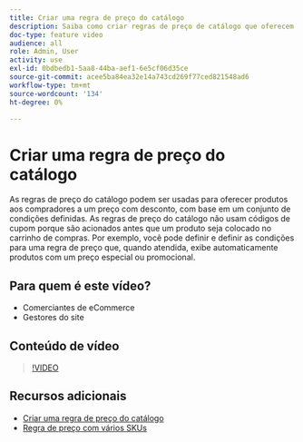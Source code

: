 ```yaml
---
title: Criar uma regra de preço do catálogo
description: Saiba como criar regras de preço de catálogo que oferecem produtos aos compradores a um preço com desconto com base em um conjunto de condições definidas.
doc-type: feature video
audience: all
role: Admin, User
activity: use
exl-id: 0bdbedb1-5aa8-44ba-aef1-6e5cf06d35ce
source-git-commit: acee5ba84ea32e14a743cd269f77ced821548ad6
workflow-type: tm+mt
source-wordcount: '134'
ht-degree: 0%

---
```


# Criar uma regra de preço do catálogo

As regras de preço do catálogo podem ser usadas para oferecer produtos aos compradores a um preço com desconto, com base em um conjunto de condições definidas. As regras de preço do catálogo não usam códigos de cupom porque são acionados antes que um produto seja colocado no carrinho de compras. Por exemplo, você pode definir e definir as condições para uma regra de preço que, quando atendida, exibe automaticamente produtos com um preço especial ou promocional.

## Para quem é este vídeo?

- Comerciantes de eCommerce
- Gestores do site

## Conteúdo de vídeo

>[!VIDEO](https://video.tv.adobe.com/v/343834?quality=12&learn=on)

## Recursos adicionais

- [Criar uma regra de preço do catálogo](https://docs.magento.com/user-guide/marketing/price-rules-catalog-create.html)
- [Regra de preço com vários SKUs](https://docs.magento.com/user-guide/marketing/price-rule-multiple-sku.html)
